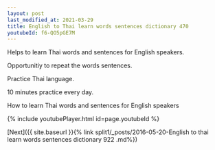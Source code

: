 ```yaml
---
layout: post
last_modified_at: 2021-03-29
title: English to Thai learn words sentences dictionary 470 
youtubeId: f6-QO5pGE7M
---
```

 
 
Helps to learn Thai words and sentences for English speakers.

Opportunitiy to repeat the words sentences. 

Practice Thai language. 
 
10 minutes practice every day. 
 
How to learn Thai words and sentences for English speakers 
 
{% include youtubePlayer.html id=page.youtubeId %}
 
 
[Next]({{ site.baseurl }}{% link  split1/_posts/2016-05-20-English to thai learn words sentences dictionary 922 .md%})
 
